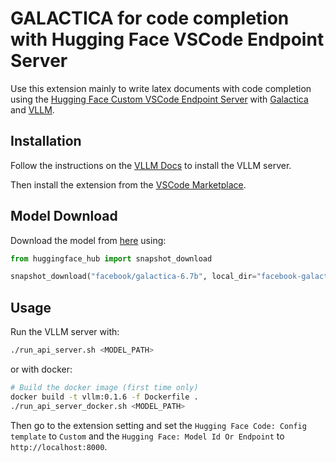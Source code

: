 # GALACTICA for code completion with Hugging Face VSCode Endpoint Server

Use this extension mainly to write latex documents with code completion using the [Hugging Face Custom VSCode Endpoint Server](https://github.com/huggingface/huggingface-vscode) with [Galactica](https://github.com/paperswithcode/galai) and [VLLM](https://github.com/vllm-project/vllm).

## Installation

Follow the instructions on the [VLLM Docs](https://vllm.readthedocs.io/en/latest/getting_started/installation.html) to install the VLLM server.

Then install the extension from the [VSCode Marketplace](https://marketplace.visualstudio.com/items?itemName=HuggingFace.huggingface-vscode).

## Model Download

Download the model from [here](https://huggingface.co/models?search=galactica) using:

```python
from huggingface_hub import snapshot_download

snapshot_download("facebook/galactica-6.7b", local_dir="facebook-galactica-6.7b", local_dir_use_symlinks=False); print("done")
```

## Usage

Run the VLLM server with:

```bash
./run_api_server.sh <MODEL_PATH>
```

or with docker:

```bash
# Build the docker image (first time only)
docker build -t vllm:0.1.6 -f Dockerfile .
./run_api_server_docker.sh <MODEL_PATH>
```

Then go to the extension setting and set the `Hugging Face Code: Config template` to `Custom` and the `Hugging Face: Model Id Or Endpoint` to `http://localhost:8000`.